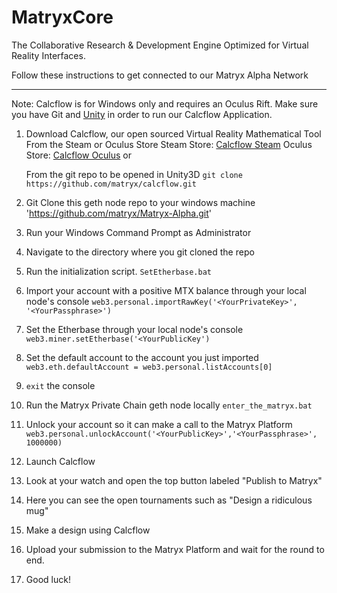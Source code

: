 # MatryxCore
The Collaborative Research &amp; Development Engine Optimized for Virtual Reality Interfaces.

Follow these instructions to get connected to our Matryx Alpha Network

---

Note: Calcflow is for Windows only and requires an Oculus Rift.
Make sure you have Git and [Unity](https://unity3d.com/) in order to run our Calcflow Application.


1. Download Calcflow, our open sourced Virtual Reality Mathematical Tool
	From the Steam or Oculus Store
		Steam Store: [Calcflow Steam](http://store.steampowered.com/app/547280/Calcflow/)
		Oculus Store: [Calcflow Oculus](https://www.oculus.com/experiences/rift/1143046855744783/)
	or

	From the git repo to be opened in Unity3D
	`git clone https://github.com/matryx/calcflow.git`

2. Git Clone this geth node repo to your windows machine
	'https://github.com/matryx/Matryx-Alpha.git'

3. Run your Windows Command Prompt as Administrator

4. Navigate to the directory where you git cloned the repo

5. Run the initialization script.
	`SetEtherbase.bat`

6. Import your account with a positive MTX balance through your local node's console
	`web3.personal.importRawKey('<YourPrivateKey>', '<YourPassphrase>')`
	
7. Set the Etherbase through your local node's console
	`web3.miner.setEtherbase('<YourPublicKey')`
	
8. Set the default account to the account you just imported
	`web3.eth.defaultAccount = web3.personal.listAccounts[0]`

9. `exit` the console

10. Run the Matryx Private Chain geth node locally
	`enter_the_matryx.bat`
	
11. Unlock your account so it can make a call to the Matryx Platform
	`web3.personal.unlockAccount('<YourPublicKey>','<YourPassphrase>', 1000000)`

12. Launch Calcflow
13. Look at your watch and open the top button labeled "Publish to Matryx"
14. Here you can see the open tournaments such as "Design a ridiculous mug"
15. Make a design using Calcflow
16. Upload your submission to the Matryx Platform and wait for the round to end.
17. Good luck!



